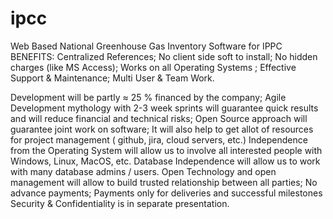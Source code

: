 # ipcc
Web Based  National Greenhouse Gas Inventory  Software for IPPC
BENEFITS:
Centralized References;
No client side soft to install;
No hidden charges  (like MS Access); 
Works on all Operating Systems ;
Effective Support & Maintenance;
Multi User & Team  Work.  


Development will be partly ≈ 25 % financed by the company; 
Agile Development mythology with 2-3 week sprints  will guarantee quick results and will reduce financial and technical  risks;
Open Source approach will guarantee joint work on software; It will also help to get allot of resources for project management ( github, jira, cloud servers, etc.)
Independence from the Operating System will allow us to involve all interested people   with Windows, Linux, MacOS, etc.
Database Independence will allow us to  work with many database admins / users. 
Open Technology and open management will allow to build trusted relationship between all parties;
No advance payments;
Payments only for deliveries and successful milestones 
Security & Confidentiality is in separate presentation. 
